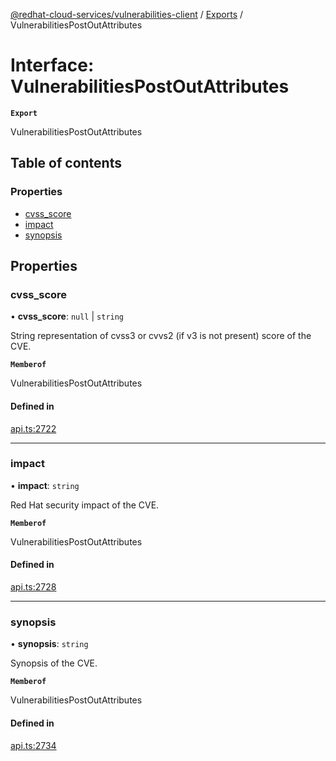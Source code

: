 [@redhat-cloud-services/vulnerabilities-client](../README.md) / [Exports](../modules.md) / VulnerabilitiesPostOutAttributes

# Interface: VulnerabilitiesPostOutAttributes

**`Export`**

VulnerabilitiesPostOutAttributes

## Table of contents

### Properties

- [cvss\_score](VulnerabilitiesPostOutAttributes.md#cvss_score)
- [impact](VulnerabilitiesPostOutAttributes.md#impact)
- [synopsis](VulnerabilitiesPostOutAttributes.md#synopsis)

## Properties

### cvss\_score

• **cvss\_score**: ``null`` \| `string`

String representation of cvss3 or cvvs2 (if v3 is not present) score of the CVE.

**`Memberof`**

VulnerabilitiesPostOutAttributes

#### Defined in

[api.ts:2722](https://github.com/RedHatInsights/javascript-clients/blob/main/packages/vulnerabilities/git-api/api.ts#L2722)

___

### impact

• **impact**: `string`

Red Hat security impact of the CVE.

**`Memberof`**

VulnerabilitiesPostOutAttributes

#### Defined in

[api.ts:2728](https://github.com/RedHatInsights/javascript-clients/blob/main/packages/vulnerabilities/git-api/api.ts#L2728)

___

### synopsis

• **synopsis**: `string`

Synopsis of the CVE.

**`Memberof`**

VulnerabilitiesPostOutAttributes

#### Defined in

[api.ts:2734](https://github.com/RedHatInsights/javascript-clients/blob/main/packages/vulnerabilities/git-api/api.ts#L2734)
